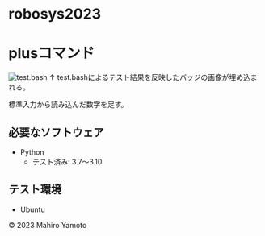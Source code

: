 # robosys2023
# plusコマンド
![test.bash](https://github.com/m1031/robosys2023/actions/workflows/test.yml/badge.svg)
↑ test.bashによるテスト結果を反映したバッジの画像が埋め込まれる。

標準入力から読み込んだ数字を足す。


## 必要なソフトウェア
* Python
  * テスト済み: 3.7〜3.10

## テスト環境
* Ubuntu

© 2023 Mahiro Yamoto
